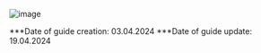 ![image](https://github.com/Mozgiii9/SideNode/assets/74683169/4344c896-230f-40a9-9028-1c3e2c99e897)

***Date of guide creation: 03.04.2024
***Date of guide update: 19.04.2024
